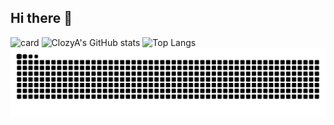 ## Hi there 👋

![card](https://cdn.jsdelivr.net/gh/ClozyA/netease-music-card-fixed/card.svg)
![ClozyA's GitHub stats](https://github-readme-stats.vercel.app/api?username=ClozyA&count_private=true&show_icons=true&theme=transparent)
![Top Langs](https://github-readme-stats.vercel.app/api/top-langs/?username=ClozyA&layout=compact)
![Snake!](https://raw.githubusercontent.com/ClozyA/ClozyA/snake-output/github-contribution-grid-snake-dark.svg)

<!--
**ClozyA/ClozyA** is a ✨ _special_ ✨ repository because its `README.md` (this file) appears on your GitHub profile.

Here are some ideas to get you started:

- 🔭 I’m currently working on ...
- 🌱 I’m currently learning ...
- 👯 I’m looking to collaborate on ...
- 🤔 I’m looking for help with ...
- 💬 Ask me about ...
- 📫 How to reach me: ...
- 😄 Pronouns: ...
- ⚡ Fun fact: ...
-->
